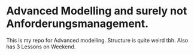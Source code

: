# Advanced Modelling and surely not Anforderungsmanagement.
This is my repo for Advanced modelling. Structure is quite weird tbh. Also has 3 Lessons on Weekend.